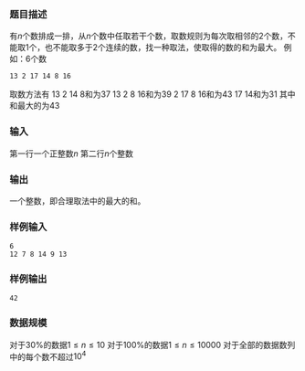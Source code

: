 ### 题目描述
有$n$个数排成一排，从$n$个数中任取若干个数，取数规则为每次取相邻的$2$个数，不能取$1$个，也不能取多于$2$个连续的数，找一种取法，使取得的数的和为最大。
例如：$6$个数
```
13 2 17 14 8 16
```
取数方法有
 $13\ 2\ 14\ 8$和为$37$
 $13\ 2\ 8\ 16$和为$39$
 $2\ 17\ 8\ 16$和为$43$
 $17\ 14$和为$31$
其中和最大的为$43$
### 输入
第一行一个正整数$n$
第二行$n$个整数
### 输出
一个整数，即合理取法中的最大的和。
### 样例输入
```
6
12 7 8 14 9 13
```
### 样例输出
```
42
```
### 数据规模
对于$30\%$的数据$1 \leq n \leq 10$
对于$100\%$的数据$1 \leq n \leq 10000$
对于全部的数据数列中的每个数不超过$10^4$
